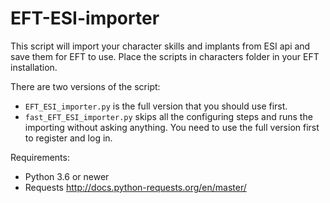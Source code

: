 # EFT-ESI-importer

This script will import your character skills and implants from ESI api and save them for EFT to use.
Place the scripts in characters folder in your EFT installation.

There are two versions of the script:
*  	`EFT_ESI_importer.py` is the full version that you should use first.
*  	`fast_EFT_ESI_importer.py` skips all the configuring steps and runs the importing without asking anything. You need to use the full version first to register and log in.

Requirements: 
* Python 3.6 or newer
* Requests http://docs.python-requests.org/en/master/

